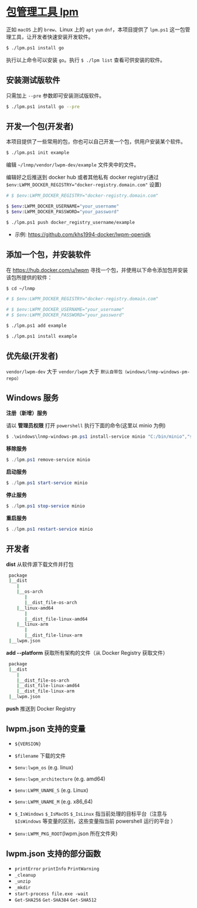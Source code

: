 # [包管理工具 lpm](https://github.com/khs1994-docker?utf8=✓&q=lwpm&type=&language=)

正如 `macOS` 上的 `brew`、Linux 上的 `apt` `yum` `dnf`，本项目提供了 `lpm.ps1` 这一包管理工具，让开发者快速安装开发软件。

```bash
$ ./lpm.ps1 install go
```

执行以上命令可以安装 `go`。执行 `$ ./lpm list` 查看可供安装的软件。

## 安装测试版软件

只需加上 `--pre` 参数即可安装测试版软件。

```bash
$ ./lpm.ps1 install go --pre
```

## 开发一个包(开发者)

本项目提供了一些常用的包，你也可以自己开发一个包，供用户安装某个软件。

```bash
$ ./lpm.ps1 init example
```

编辑 `~/lnmp/vendor/lwpm-dev/example` 文件夹中的文件。

编辑好之后推送到 docker hub 或者其他私有 docker registry(通过 `$env:LWPM_DOCKER_REGISTRY="docker-registry.domain.com"` 设置)

```bash
# $ $env:LWPM_DOCKER_REGISTRY="docker-registry.domain.com"

$ $env:LWPM_DOCKER_USERNAME="your_username"
$ $env:LWPM_DOCKER_PASSWORD="your_password"

$ ./lpm.ps1 push docker_registry_username/example
```

* 示例: https://github.com/khs1994-docker/lwpm-openjdk

## 添加一个包，并安装软件

在 https://hub.docker.com/u/lwpm 寻找一个包，并使用以下命令添加包并安装该包所提供的软件：

```bash
$ cd ~/lnmp

# $ $env:LWPM_DOCKER_REGISTRY="docker-registry.domain.com"

# $ $env:LWPM_DOCKER_USERNAME="your_username"
# $ $env:LWPM_DOCKER_PASSWORD="your_password"

$ ./lpm.ps1 add example

$ ./lpm.ps1 install example
```

## 优先级(开发者)

`vendor/lwpm-dev` 大于 `vendor/lwpm` 大于 `默认自带包（windows/lnmp-windows-pm-repo）`

## Windows 服务

**注册（新增）服务**

请以 **管理员权限** 打开 `powershell` 执行下面的命令(这里以 minio 为例)

```powershell
$ .\windows\lnmp-windows-pm.ps1 install-service minio "C:/bin/minio","server","$HOME/minio" C:/logs/minio.log
```

**移除服务**

```powershell
$ ./lpm.ps1 remove-service minio
```

**启动服务**

```powershell
$ ./lpm.ps1 start-service minio
```

**停止服务**

```powershell
$ ./lpm.ps1 stop-service minio
```

**重启服务**

```powershell
$ ./lpm.ps1 restart-service minio
```

## 开发者

**dist** 从软件源下载文件并打包

```bash
 package
 |__dist
    |
    |__os-arch
       |
       |__dist_file-os-arch
    |__linux-amd64
       |
       |__dist_file-linux-amd64
    |__linux-arm
       |
       |__dist_file-linux-arm
 |__lwpm.json
```

**add --platform** 获取所有架构的文件（从 Docker Registry 获取文件）

```bash
 package
 |__dist
    |
    |__dist_file-os-arch
    |__dist_file-linux-amd64
    |__dist_file-linux-arm
 |__lwpm.json
```

**push** 推送到 Docker Registry

## lwpm.json 支持的变量

* `${VERSION}`

* `$filename` 下载的文件

* `$env:lwpm_os` (e.g. linux)
* `$env:lwpm_architecture` (e.g. amd64)

* `$env:LWPM_UNAME_S` (e.g. Linux)
* `$env:LWPM_UNAME_M` (e.g. x86_64)

* `$_IsWindows` `$_IsMacOS` `$_IsLinux` 指当前处理的目标平台（注意与 `$IsWindows` 等变量的区别，这些变量指当前 powershell 运行的平台 ）

* `$env:LWPM_PKG_ROOT`(lwpm.json 所在文件夹)

## lwpm.json 支持的部分函数

* `printError` `printInfo` `PrintWarning`
* `_cleanup`
* `_unzip`
* `_mkdir`
* `start-process file.exe -wait`
* `Get-SHA256` `Get-SHA384` `Get-SHA512`
